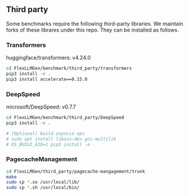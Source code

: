 ## Third party
Some benchmarks require the following third-party libraries.
We maintain forks of these librares under this repo. They can be installed as follows. 

### Transformers
huggingface/transformers: v4.24.0

```bash
cd FlexLLMGen/benchmark/third_party/transformers
pip3 install -e .
pip3 install accelerate==0.15.0
```

### DeepSpeed
microsoft/DeepSpeed: v0.7.7

```bash
cd FlexLLMGen/benchmark/third_party/DeepSpeed
pip3 install -e .

# (Optional) build asyncio ops
# sudo apt install libaio-dev gcc-multilib
# DS_BUILD_AIO=1 pip3 install -e .
```

### PagecacheManagement
```bash
cd FlexLLMGen/third_party/pagecache-mangagement/trunk
make
sudo cp *.so /usr/local/lib/
sudo cp *.sh /usr/local/bin/
```
